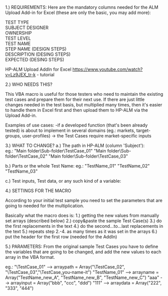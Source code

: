 1.) REQUIREMENTS:
Here are the mandatory columns needed for the ALM Upload Add-in for Excel (these are only the basic, you may add more):

TEST TYPE	
SUBJECT	
DESIGNER	
OWNERSHIP	
TEST LEVEL	
TEST NAME	
STEP NAME (DESIGN STEPS)	
DESCRIPTION (DESING STEPS)	
EXPECTED (DESING STEPS)

HP-ALM Upload AddIn for Excel
https://www.youtube.com/watch?v=Lz9JEX_tr-k - tutorial


2.) WHO NEEDS THIS?
	
This VBA macro is useful for those testers who need to maintain the existing test cases and prepare them for their next use. 
If there are just little changes needed in the test basis, but multiplied many times, then it's easier to handle them in Excel first and then upload them to HP-ALM via the Upload Add-in.

Examples of use cases:
-if a developed function (that's been already tested) is about to implement in several domains (eg.: markets, target-groups, user-profiles) -> the Test Cases require market-specific inputs


3.) WHAT TO CHANGE?
a.) The path in HP-ALM (column 'Subject'):    
eg.: 
"Main folder\Sub-folder\TestCase_01" 
"Main folder\Sub-folder\TestCase_02"
"Main folder\Sub-folder\TestCase_03"

b.) Parts or the whole Test Name:
eg.:
"TestName_01"
"TestName_02"
"TestName_03"

c.) Test inputs, Test data, or any such kind of a variable:


4.) SETTINGS FOR THE MACRO

According to your initial test sample you need to set the parameters that are going to needed for the multiplication.

Basically what the macro does is:
1.) getting the new values from manually set arrays (described below)
2.) copy&paste the sample Test Case(s) 
3.) do the first replacements in the text
4.) do the second...to...last replacements in the text 
5.) repeats step 2.-4.  as many times as it was set in the arrays 
6.) put the header for the first row (needed for the AddIn)


5.) PARAMETERS:
From the original sample Test Cases you have to define the variables that are going to be changed, and add the new values to each array in the VBA format.

eg.:
"\TestCase_01"    -->  arraypath = Array("\TestCase_02", "\TestCase_03","\TestCase_you-name-it")
"TestName_01"    -->  arrayname = Array("TestName_new_A", "TestName_new_B", "TestName_new_C")
"aaa"    -->  arrayinput = Array("bbb", "ccc", "ddd")
"111"    -->  arraydata = Array("222", "333", "444")

